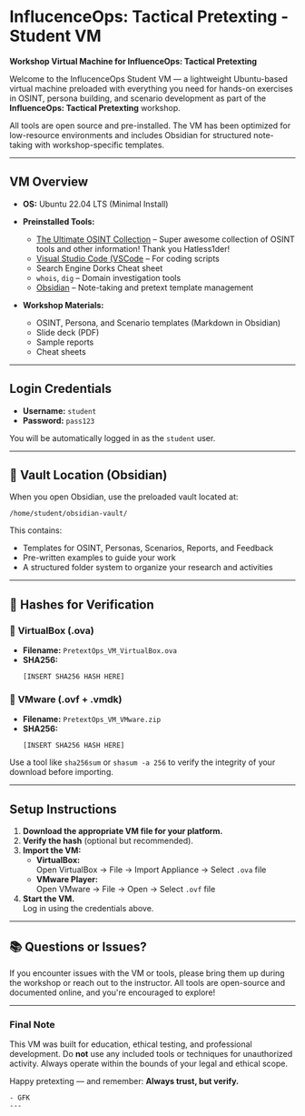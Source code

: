 # InflucenceOps: Tactical Pretexting - Student VM  
**Workshop Virtual Machine for InfluenceOps: Tactical Pretexting**

Welcome to the InflucenceOps Student VM — a lightweight Ubuntu-based virtual machine preloaded with everything you need for hands-on exercises in OSINT, persona building, and scenario development as part of the **InfluenceOps: Tactical Pretexting** workshop.

All tools are open source and pre-installed. The VM has been optimized for low-resource environments and includes Obsidian for structured note-taking with workshop-specific templates.

---

## VM Overview

- **OS:** Ubuntu 22.04 LTS (Minimal Install)
- **Preinstalled Tools:**
  - [The Ultimate OSINT Collection](https://start.me/p/DPYPMz/the-ultimate-osint-collection) – Super awesome collection of OSINT tools and other information! Thank you Hatless1der!
  - [Visual Studio Code (VSCode](https://code.visualstudio.com/) – For coding scripts
  - Search Engine Dorks Cheat sheet
  - `whois`, `dig` – Domain investigation tools
  - [Obsidian](https://obsidian.md/) – Note-taking and pretext template management
 
- **Workshop Materials:**
  - OSINT, Persona, and Scenario templates (Markdown in Obsidian)
  - Slide deck (PDF)
  - Sample reports
  - Cheat sheets

---

## Login Credentials

- **Username:** `student`  
- **Password:** `pass123`  

You will be automatically logged in as the `student` user.

---

## 📂 Vault Location (Obsidian)

When you open Obsidian, use the preloaded vault located at:

```
/home/student/obsidian-vault/
```

This contains:
- Templates for OSINT, Personas, Scenarios, Reports, and Feedback
- Pre-written examples to guide your work
- A structured folder system to organize your research and activities

---

## 🧪 Hashes for Verification

### 🔹 **VirtualBox (.ova)**

- **Filename:** `PretextOps_VM_VirtualBox.ova`
- **SHA256:**  
  ```
  [INSERT SHA256 HASH HERE]
  ```

### 🔹 **VMware (.ovf + .vmdk)**

- **Filename:** `PretextOps_VM_VMware.zip`  
- **SHA256:**  
  ```
  [INSERT SHA256 HASH HERE]
  ```

Use a tool like `sha256sum` or `shasum -a 256` to verify the integrity of your download before importing.

---

## Setup Instructions

1. **Download the appropriate VM file for your platform.**
2. **Verify the hash** (optional but recommended).
3. **Import the VM:**
   - **VirtualBox:**  
     Open VirtualBox → File → Import Appliance → Select `.ova` file
   - **VMware Player:**  
     Open VMware → File → Open → Select `.ovf` file
4. **Start the VM.**  
   Log in using the credentials above.

---

## 📚 Questions or Issues?

If you encounter issues with the VM or tools, please bring them up during the workshop or reach out to the instructor. All tools are open-source and documented online, and you're encouraged to explore!

---

###  Final Note

This VM was built for education, ethical testing, and professional development. Do **not** use any included tools or techniques for unauthorized activity. Always operate within the bounds of your legal and ethical scope.

Happy pretexting — and remember: **Always trust, but verify.**
```
- GFK
---
